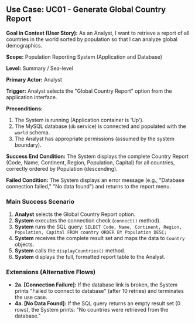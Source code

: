## Use Case: UC01 - Generate Global Country Report

**Goal in Context (User Story):** As an Analyst, I want to retrieve a report of all countries in the world sorted by population so that I can analyze global demographics.

**Scope:** Population Reporting System (Application and Database)

**Level:** Summary / Sea-level

**Primary Actor:** Analyst

**Trigger:** Analyst selects the "Global Country Report" option from the application interface.

**Preconditions:**
1. The System is running (Application container is 'Up').
2. The MySQL database (`db` service) is connected and populated with the `world` schema.
3. The Analyst has appropriate permissions (assumed by the system boundary).

**Success End Condition:**
The System displays the complete Country Report (Code, Name, Continent, Region, Population, Capital) for all countries, correctly ordered by Population (descending).

**Failed Condition:**
The System displays an error message (e.g., "Database connection failed," "No data found") and returns to the report menu.

### Main Success Scenario

1.  **Analyst** selects the Global Country Report option.
2.  **System** executes the connection check (`connect()` method).
3.  **System** runs the SQL query: `SELECT Code, Name, Continent, Region, Population, Capital FROM country ORDER BY Population DESC;`
4.  **System** receives the complete result set and maps the data to `Country` objects.
5.  **System** calls the `displayCountries()` method.
6.  **System** displays the full, formatted report table to the Analyst.

### Extensions (Alternative Flows)

* **2a. [Connection Failure]:** If the database link is broken, the System prints "Failed to connect to database" (after 10 retries) and terminates the use case.
* **4a. [No Data Found]:** If the SQL query returns an empty result set (0 rows), the System prints: "No countries were retrieved from the database."